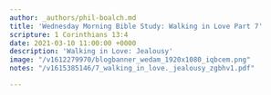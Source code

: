 ```yaml
---
author: _authors/phil-boalch.md
title: 'Wednesday Morning Bible Study: Walking in Love Part 7'
scripture: 1 Corinthians 13:4
date: 2021-03-10 11:00:00 +0000
description: 'Walking in Love: Jealousy'
image: "/v1612279970/blogbanner_wedam_1920x1080_iqbcem.png"
notes: "/v1615385146/7_walking_in_love._jealousy_zgbhv1.pdf"

---
```

